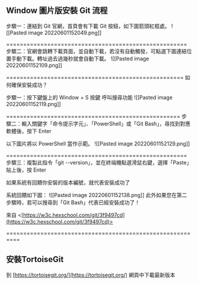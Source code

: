 ## Window 圖片版安裝 Git 流程

步驟一：連結到 Git 官網，首頁會有下載 Git 按鈕，如下圖箭頭紅框處。
![[Pasted image 20220601152049.png]]

=====================================================
步驟二：官網會跳轉下載頁面，並自動下載，若沒有自動觸發，可點選下圖連結位置手動下載。轉址過去過幾秒就會自動下載。
![[Pasted image 20220601152109.png]]

====================================================
如何確保安裝成功？

步驟一：按下鍵盤上的 Window + S 按鍵 呼叫搜尋功能
![[Pasted image 20220601152119.png]]

===================================================
步驟二：輸入關鍵字「命令提示字元」、「PowerShell」或「Git Bash」，尋找到對應軟體後，按下 Enter

以下圖片將以 PowerShell 當作示範。
![[Pasted image 20220601152129.png]]

=====================================================
步驟三：複製此指令「git --version」，並在終端機點選滑鼠右鍵，選擇「Paste」貼上後，按 Enter

如果系統有回饋你安裝的版本編號，就代表安裝成功了

系統回饋如下圖：
![[Pasted image 20220601152138.png]]
此外如果您在第二步驟時，若可以搜尋到「Git Bash」代表已經安裝成功了！

來自 <[https://w3c.hexschool.com/git/3f9497cd](https://w3c.hexschool.com/git/3f9497cd)>

==========================================================

## 安裝TortoiseGit

到 [https://tortoisegit.org/](https://tortoisegit.org/) 網頁中下載最新版本